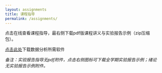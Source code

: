 ```yaml
---
layout: assignments
title: 课程指导
permalink: /assignments/
---
```

点击在线查看课程指导，最右侧下载pdf版课程讲义与实验报告示例（zip压缩包）。

[点击此处](https://cloud.tsinghua.edu.cn/f/c41927852acb486ca37a/)下载数据分析所需软件

*备注：实验报告指导无pdf附件，点击右侧图标可下载全学期实验报告示例；绪论无实验报告示例附件。*